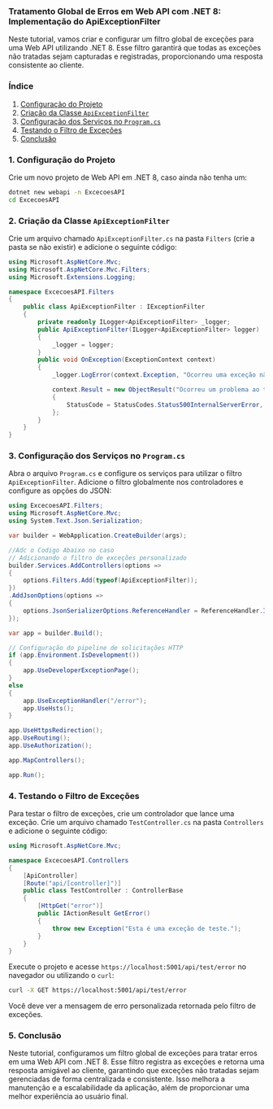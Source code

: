 ### Tratamento Global de Erros em Web API com .NET 8: Implementação do ApiExceptionFilter

Neste tutorial, vamos criar e configurar um filtro global de exceções para uma Web API utilizando .NET 8. Esse filtro garantirá que todas as exceções não tratadas sejam capturadas e registradas, proporcionando uma resposta consistente ao cliente.

### Índice

1. [Configuração do Projeto](#1-configuração-do-projeto)
2. [Criação da Classe `ApiExceptionFilter`](#2-criação-da-classe-apiexceptionfilter)
3. [Configuração dos Serviços no `Program.cs`](#3-configuração-dos-serviços-no-programcs)
4. [Testando o Filtro de Exceções](#4-testando-o-filtro-de-exceções)
5. [Conclusão](#5-conclusão)

### 1. Configuração do Projeto

Crie um novo projeto de Web API em .NET 8, caso ainda não tenha um:

```bash
dotnet new webapi -n ExcecoesAPI
cd ExcecoesAPI
```

### 2. Criação da Classe `ApiExceptionFilter`

Crie um arquivo chamado `ApiExceptionFilter.cs` na pasta `Filters` (crie a pasta se não existir) e adicione o seguinte código:

```csharp
using Microsoft.AspNetCore.Mvc;
using Microsoft.AspNetCore.Mvc.Filters;
using Microsoft.Extensions.Logging;

namespace ExcecoesAPI.Filters
{
    public class ApiExceptionFilter : IExceptionFilter
    {
        private readonly ILogger<ApiExceptionFilter> _logger;
        public ApiExceptionFilter(ILogger<ApiExceptionFilter> logger)
        {
            _logger = logger;
        }
        public void OnException(ExceptionContext context)
        {
            _logger.LogError(context.Exception, "Ocorreu uma exceção não tratada: Status Code 500");

            context.Result = new ObjectResult("Ocorreu um problema ao tratar a sua solicitação: Status Code 500")
            {
                StatusCode = StatusCodes.Status500InternalServerError,
            };
        }
    }
}
```

### 3. Configuração dos Serviços no `Program.cs`

Abra o arquivo `Program.cs` e configure os serviços para utilizar o filtro `ApiExceptionFilter`. Adicione o filtro globalmente nos controladores e configure as opções do JSON:

```csharp
using ExcecoesAPI.Filters;
using Microsoft.AspNetCore.Mvc;
using System.Text.Json.Serialization;

var builder = WebApplication.CreateBuilder(args);

//Adc o Codigo Abaixo no caso
// Adicionando o filtro de exceções personalizado
builder.Services.AddControllers(options =>
{
    options.Filters.Add(typeof(ApiExceptionFilter));
})
.AddJsonOptions(options =>
{
    options.JsonSerializerOptions.ReferenceHandler = ReferenceHandler.IgnoreCycles;
});

var app = builder.Build();

// Configuração do pipeline de solicitações HTTP
if (app.Environment.IsDevelopment())
{
    app.UseDeveloperExceptionPage();
}
else
{
    app.UseExceptionHandler("/error");
    app.UseHsts();
}

app.UseHttpsRedirection();
app.UseRouting();
app.UseAuthorization();

app.MapControllers();

app.Run();
```

### 4. Testando o Filtro de Exceções

Para testar o filtro de exceções, crie um controlador que lance uma exceção. Crie um arquivo chamado `TestController.cs` na pasta `Controllers` e adicione o seguinte código:

```csharp
using Microsoft.AspNetCore.Mvc;

namespace ExcecoesAPI.Controllers
{
    [ApiController]
    [Route("api/[controller]")]
    public class TestController : ControllerBase
    {
        [HttpGet("error")]
        public IActionResult GetError()
        {
            throw new Exception("Esta é uma exceção de teste.");
        }
    }
}
```

Execute o projeto e acesse `https://localhost:5001/api/test/error` no navegador ou utilizando o `curl`:

```bash
curl -X GET https://localhost:5001/api/test/error
```

Você deve ver a mensagem de erro personalizada retornada pelo filtro de exceções.

### 5. Conclusão

Neste tutorial, configuramos um filtro global de exceções para tratar erros em uma Web API com .NET 8. Esse filtro registra as exceções e retorna uma resposta amigável ao cliente, garantindo que exceções não tratadas sejam gerenciadas de forma centralizada e consistente. Isso melhora a manutenção e a escalabilidade da aplicação, além de proporcionar uma melhor experiência ao usuário final.